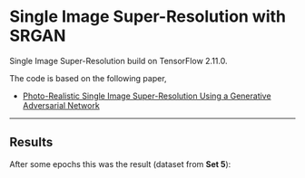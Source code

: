 # Single Image Super-Resolution with SRGAN
Single Image Super-Resolution build on TensorFlow 2.11.0.

The code is based on the following paper,
  - [Photo-Realistic Single Image Super-Resolution Using a Generative Adversarial Network](https://arxiv.org/abs/1609.04802)

------------------------
## Results
After some epochs this was the result (dataset from **Set 5**):
